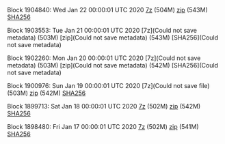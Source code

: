 Block 1904840: Wed Jan 22 00:00:01 UTC 2020 [7z](https://transfer.sh/3QZeK/bootstrap.dat.20200122.7z) (504M) [zip](https://transfer.sh/zsmMe/bootstrap.dat.20200122.zip) (543M) [SHA256](https://transfer.sh/13ZhYi/sha256.txt)

Block 1903553: Tue Jan 21 00:00:01 UTC 2020 [7z](Could not save metadata) (503M) [zip](Could not save metadata) (543M) [SHA256](Could not save metadata)

Block 1902260: Mon Jan 20 00:00:01 UTC 2020 [7z](Could not save metadata) (503M) [zip](Could not save metadata) (542M) [SHA256](Could not save metadata)

Block 1900976: Sun Jan 19 00:00:01 UTC 2020 [7z](Could not save file) (503M) [zip]() (542M) [SHA256]()

Block 1899713: Sat Jan 18 00:00:01 UTC 2020 [7z](https://transfer.sh/ZQ7CV/bootstrap.dat.20200118.7z) (502M) [zip](https://transfer.sh/104rbc/bootstrap.dat.20200118.zip) (542M) [SHA256](https://transfer.sh/y7fEL/sha256.txt)

Block 1898480: Fri Jan 17 00:00:01 UTC 2020 [7z]() (502M) [zip]() (541M) [SHA256]()

